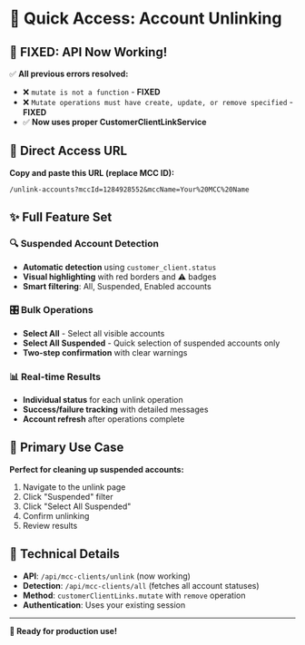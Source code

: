 # 🔗 Quick Access: Account Unlinking

## 🚀 **FIXED: API Now Working!**

✅ **All previous errors resolved:**
- ❌ `mutate is not a function` - **FIXED**
- ❌ `Mutate operations must have create, update, or remove specified` - **FIXED**
- ✅ **Now uses proper CustomerClientLinkService**

## 🎯 **Direct Access URL**

**Copy and paste this URL (replace MCC ID):**
```
/unlink-accounts?mccId=1284928552&mccName=Your%20MCC%20Name
```

## ✨ **Full Feature Set**

### 🔍 **Suspended Account Detection**
- **Automatic detection** using `customer_client.status`
- **Visual highlighting** with red borders and ⚠️ badges
- **Smart filtering**: All, Suspended, Enabled accounts

### 🎛️ **Bulk Operations**
- **Select All** - Select all visible accounts
- **Select All Suspended** - Quick selection of suspended accounts only
- **Two-step confirmation** with clear warnings

### 📊 **Real-time Results**
- **Individual status** for each unlink operation
- **Success/failure tracking** with detailed messages
- **Account refresh** after operations complete

## 🎯 **Primary Use Case**

**Perfect for cleaning up suspended accounts:**
1. Navigate to the unlink page
2. Click "Suspended" filter
3. Click "Select All Suspended"
4. Confirm unlinking
5. Review results

## 🔧 **Technical Details**

- **API**: `/api/mcc-clients/unlink` (now working)
- **Detection**: `/api/mcc-clients/all` (fetches all account statuses)
- **Method**: `customerClientLinks.mutate` with `remove` operation
- **Authentication**: Uses your existing session

---

**🎉 Ready for production use!**